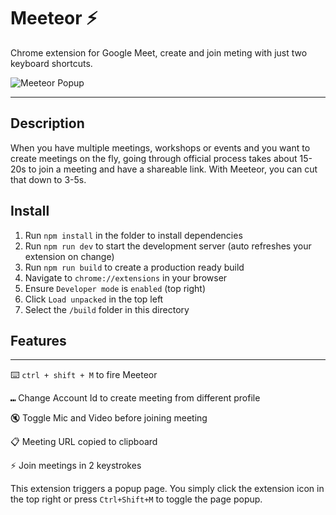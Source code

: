 # Meeteor ⚡️ 

Chrome extension for Google Meet, create and join meting with just two keyboard shortcuts.

![Meeteor Popup]('/screenshot.png')
***

## Description
When you have multiple meetings, workshops or events and you want to create meetings on the fly, going through official process takes about 15-20s to join a meeting and have a shareable link. With Meeteor, you can cut that down to 3-5s.

## Install

1. Run `npm install` in the folder to install dependencies
2. Run `npm run dev` to start the development server (auto refreshes your extension on change)
3. Run `npm run build` to create a production ready build
4. Navigate to `chrome://extensions` in your browser
5. Ensure `Developer mode` is `enabled` (top right)
6. Click `Load unpacked` in the top left
7. Select the `/build` folder in this directory

## Features
***
⌨️ `ctrl + shift + M` to fire Meeteor

⑉ Change Account Id to create meeting from different profile

🔇 Toggle Mic and Video before joining meeting

📋 Meeting URL copied to clipboard

⚡️ Join meetings in 2 keystrokes

This extension triggers a popup page. You simply click the extension icon in the top right or press `Ctrl+Shift+M` to toggle the page popup.
